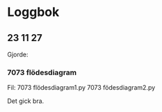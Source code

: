 Loggbok
=========================

23 11 27
----------------
Gjorde:
### 7073 flödesdiagram    
Fil: 7073 flödesdiagram1.py
7073 födesdiagram2.py

Det gick bra.
